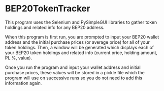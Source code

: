 # BEP20TokenTracker
This program uses the Selenium and PySimpleGUI libraries to gather token holdings and related 
info for any BEP20 address. 

When this program is first run, you are prompted to input your BEP20 wallet 
address and the initial purchase prices (or average price) for all of your token
holdings. Then, a window will be generated which displays each of your BEP20
token holdings and related info (current price, holding amount, PL %, value).

Once you run the program and input your wallet address and initial purchase
prices, these values will be stored in a pickle file which the program will
use on successive runs so you do not need to add this information again. 

